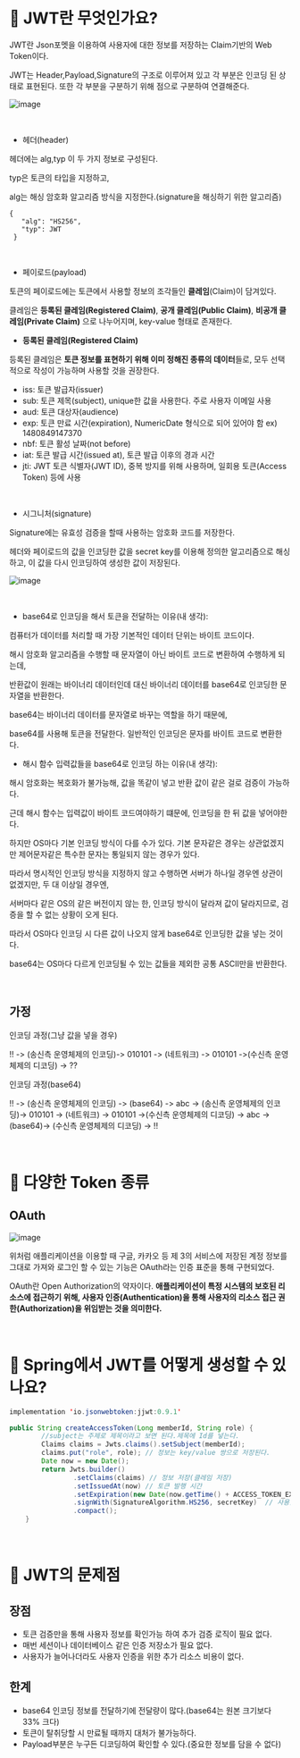 # 📌 JWT란 무엇인가요?

JWT란 Json포멧을 이용하여 사용자에 대한 정보를 저장하는 Claim기반의 Web Token이다. 

JWT는 Header,Payload,Signature의 구조로 이루어져 있고 각 부분은 인코딩 된 상태로 표현된다. 또한 각 부분을 구분하기 위해 점으로 구분하여 연결해준다.

![image](https://github.com/inu-appcenter/server-study-16th/assets/62889359/c14b3e54-73f8-4ebe-a732-a275c4d94260)

&nbsp;
- 헤더(header)

헤더에는 alg,typ 이 두 가지 정보로 구성된다. 

typ은 토큰의 타입을 지정하고,

alg는 해싱 암호화 알고리즘 방식을 지정한다.(signature을 해싱하기 위한 알고리즘)

```
{
   "alg": "HS256",
   "typ": JWT
 }
```

&nbsp;
- 페이로드(payload)

토큰의 페이로드에는 토큰에서 사용할 정보의 조각들인 **클레임**(Claim)이 담겨있다.

클레임은 **등록된 클레임(Registered Claim)**, **공개 클레임(Public Claim)**, **비공개 클레임(Private Claim)** 으로 나누어지며, key-value 형태로 존재한다.

- **등록된 클레임(Registered Claim)**

등록된 클레임은 **토큰 정보를 표현하기 위해 이미 정해진 종류의 데이터**들로, 모두 선택적으로 작성이 가능하며 사용할 것을 권장한다.

- iss: 토큰 발급자(issuer)
- sub: 토큰 제목(subject), unique한 값을 사용한다. 주로 사용자 이메일 사용
- aud: 토큰 대상자(audience)
- exp: 토큰 만료 시간(expiration), NumericDate 형식으로 되어 있어야 함 ex) 1480849147370
- nbf: 토큰 활성 날짜(not before)
- iat: 토큰 발급 시간(issued at), 토큰 발급 이후의 경과 시간
- jti: JWT 토큰 식별자(JWT ID), 중복 방지를 위해 사용하며, 일회용 토큰(Access Token) 등에 사용

&nbsp;
- 시그니처(signature)

Signature에는 유효성 검증을 할때 사용하는 암호화 코드를 저장한다.

헤더와 페이로드의 값을 인코딩한 값을 secret key를 이용해 정의한 알고리즘으로 해싱하고, 이 값을 다시 인코딩하여 생성한 값이 저장된다.

![image](https://github.com/inu-appcenter/server-study-16th/assets/62889359/e45a8661-7fa4-41d8-8d79-f84a7cc1b53f)

&nbsp;
- base64로 인코딩을 해서 토큰을 전달하는 이유(내 생각):

컴퓨터가 데이터를 처리할 때 가장 기본적인 데이터 단위는 바이트 코드이다.

해시 암호화 알고리즘을 수행할 때 문자열이 아닌 바이트 코드로 변환하여 수행하게 되는데,

반환값이 원래는 바이너리 데이터인데 대신 바이너리 데이터를  base64로 인코딩한 문자열을 반환한다.

base64는 바이너리 데이터를 문자열로 바꾸는 역할을 하기 때문에,

base64를 사용해 토큰을 전달한다. 일반적인 인코딩은 문자를 바이트 코드로 변환한다.

 

- 해시 함수 입력값들을 base64로 인코딩 하는 이유(내 생각):

해시 암호화는 복호화가 불가능해, 값을 똑같이 넣고 반환 값이 같은 걸로 검증이 가능하다.

근데 해시 함수는 입력값이 바이트 코드여야하기 떄문에, 인코딩을 한 뒤 값을 넣어야한다.

하지만 OS마다 기본 인코딩 방식이 다를 수가 있다. 기본 문자같은 경우는 상관없겠지만 제어문자같은 특수한 문자는 통일되지 않는 경우가 있다.

따라서 명시적인 인코딩 방식을 지정하지 않고 수행하면 서버가 하나일 경우엔 상관이 없겠지만, 두 대 이상일 경우엔,

서버마다 같은 OS의 같은 버전이지 않는 한, 인코딩 방식이 달라져 값이 달라지므로, 검증을 할 수 없는 상황이 오게 된다.

따라서 OS마다 인코딩 시 다른 값이 나오지 않게 base64로 인코딩한 값을 넣는 것이다.

base64는 OS마다 다르게 인코딩될 수 있는 값들을 제외한 공통 ASCII만을 반환한다.

&nbsp;
## 가정

인코딩 과정(그냥 값을 넣을 경우)

!!  -> (송신측 운영체제의 인코딩)-> 010101 -> (네트워크) -> 010101 ->(수신측 운영체제의 디코딩)  →  ??

인코딩 과정(base64)

!! -> (송신측 운영체제의 인코딩) -> (base64) -> abc -> (송신측 운영체제의 인코딩)-> 010101 -> (네트워크) -> 010101 ->(수신측 운영체제의 디코딩) -> abc -> (base64)-> (수신측 운영체제의 디코딩) -> !! 

&nbsp;
# 📌 다양한 Token 종류

## OAuth

![image](https://github.com/inu-appcenter/server-study-16th/assets/62889359/6c192fc7-ce4b-469c-96a1-2cbfd7f59f50)

위처럼 애플리케이션을 이용할 때 구글, 카카오 등 제 3의 서비스에 저장된 계정 정보를 그대로 가져와 로그인 할 수 있는 기능은 OAuth라는 인증 표준을 통해 구현되었다.

OAuth란 Open Authorization의 약자이다. **애플리케이션이 특정 시스템의 보호된 리소스에 접근하기 위해, 사용자 인증(Authentication)을 통해 사용자의 리소스 접근 권한(Authorization)을 위임받는 것을 의미한다.**

&nbsp;
# 📌 Spring에서 JWT를 어떻게 생성할 수 있나요?

```java
implementation 'io.jsonwebtoken:jjwt:0.9.1'
```

```java
public String createAccessToken(Long memberId, String role) {
        //subject는 주제로 제목이라고 보면 된다.제목에 Id를 넣는다.
        Claims claims = Jwts.claims().setSubject(memberId);
        claims.put("role", role); // 정보는 key/value 쌍으로 저장된다.
        Date now = new Date();
        return Jwts.builder()
                .setClaims(claims) // 정보 저장(클레임 저장)
                .setIssuedAt(now) // 토큰 발행 시간
                .setExpiration(new Date(now.getTime() + ACCESS_TOKEN_EXPIRE_TIME)) // 토큰 유효 시간
                .signWith(SignatureAlgorithm.HS256, secretKey)  // 사용할 암호화 알고리즘
                .compact();
    }
```

&nbsp;
# 📌 JWT의 문제점

## 장점

- 토큰 검증만을 통해 사용자 정보를 확인가능 하여 추가 검증 로직이 필요 없다.
- 매번 세션이나 데이터베이스 같은 인증 저장소가 필요 없다.
- 사용자가 늘어나더라도 사용자 인증을 위한 추가 리소스 비용이 없다.

## 한계

- base64 인코딩 정보를 전달하기에 전달량이 많다.(base64는 원본 크기보다 33% 크다)
- 토큰이 탈취당할 시 만료될 때까지 대처가 불가능하다.
- Payload부분은 누구든 디코딩하여 확인할 수 있다.(중요한 정보를 담을 수 없다)
